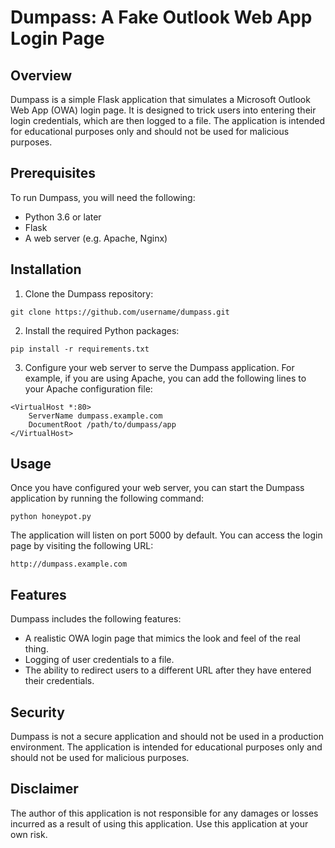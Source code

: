  # Dumpass: A Fake Outlook Web App Login Page

## Overview
Dumpass is a simple Flask application that simulates a Microsoft Outlook Web App (OWA) login page. It is designed to trick users into entering their login credentials, which are then logged to a file. The application is intended for educational purposes only and should not be used for malicious purposes.

## Prerequisites
To run Dumpass, you will need the following:

* Python 3.6 or later
* Flask
* A web server (e.g. Apache, Nginx)

## Installation
1. Clone the Dumpass repository:

```
git clone https://github.com/username/dumpass.git
```

2. Install the required Python packages:

```
pip install -r requirements.txt
```

3. Configure your web server to serve the Dumpass application. For example, if you are using Apache, you can add the following lines to your Apache configuration file:

```
<VirtualHost *:80>
    ServerName dumpass.example.com
    DocumentRoot /path/to/dumpass/app
</VirtualHost>
```

## Usage
Once you have configured your web server, you can start the Dumpass application by running the following command:

```
python honeypot.py
```

The application will listen on port 5000 by default. You can access the login page by visiting the following URL:

```
http://dumpass.example.com
```

## Features
Dumpass includes the following features:

* A realistic OWA login page that mimics the look and feel of the real thing.
* Logging of user credentials to a file.
* The ability to redirect users to a different URL after they have entered their credentials.

## Security
Dumpass is not a secure application and should not be used in a production environment. The application is intended for educational purposes only and should not be used for malicious purposes.

## Disclaimer
The author of this application is not responsible for any damages or losses incurred as a result of using this application. Use this application at your own risk.
